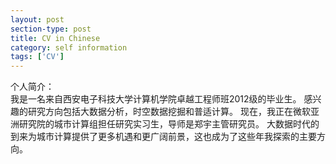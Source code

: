 ```yaml
---
layout: post
section-type: post
title: CV in Chinese
category: self information
tags: ['CV']
---
```




<p align="left">
个人简介：
<br/>
我是一名来自西安电子科技大学计算机学院卓越工程师班2012级的毕业生。
感兴趣的研究方向包括大数据分析，时空数据挖掘和普适计算。
现在，我正在微软亚洲研究院的城市计算组担任研究实习生，导师是郑宇主管研究员。
大数据时代的到来为城市计算提供了更多机遇和更广阔前景，这也成为了这些年我探索的主要方向。
</p>